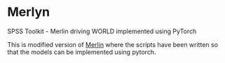 # Merlyn
SPSS Toolkit - Merlin driving WORLD implemented using PyTorch


This is modified version of [Merlin](https://github.com/CSTR-Edinburgh/merlin) where the scripts have been written so that the models can be implemented using pytorch. 


